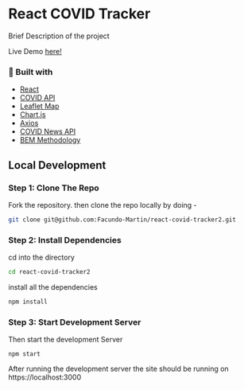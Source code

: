 # <i class="fa-solid fa-virus-covid"></i>React COVID Tracker

Brief Description of the project

Live Demo [here!](https://github.com/)

### :wrench: Built with

- [React](http://reactjs.org/)
- [COVID API](https://disease.sh/)
- [Leaflet Map](https://leafletjs.com/SlavaUkraini/)
- [Chart.js](https://www.chartjs.org/)
- [Axios](/https://axios-http.com/)
- [COVID News API](https://rapidapi.com/newscatcher-api-newscatcher-api-default/api/covid-19-news/)
- [BEM Methodology](https://http://getbem.com/)

## Local Development

### Step 1: Clone The Repo

Fork the repository. then clone the repo locally by doing -

```bash
git clone git@github.com:Facundo-Martin/react-covid-tracker2.git
```

### Step 2: Install Dependencies

cd into the directory

```bash
cd react-covid-tracker2
```

install all the dependencies

```bash
npm install
```

### Step 3: Start Development Server

Then start the development Server

```
npm start
```

After running the development server the site should be running on https://localhost:3000
